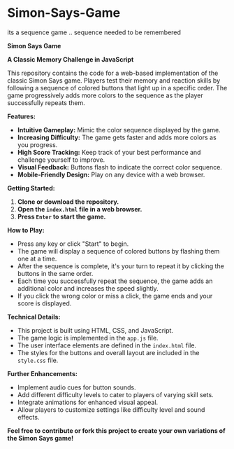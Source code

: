 # Simon-Says-Game
 its a sequence game .. sequence needed to be remembered

**Simon Says Game**

**A Classic Memory Challenge in JavaScript**

This repository contains the code for a web-based implementation of the classic Simon Says game. Players test their memory and reaction skills by following a sequence of colored buttons that light up in a specific order. The game progressively adds more colors to the sequence as the player successfully repeats them.

**Features:**

* **Intuitive Gameplay:** Mimic the color sequence displayed by the game.
* **Increasing Difficulty:** The game gets faster and adds more colors as you progress.
* **High Score Tracking:** Keep track of your best performance and challenge yourself to improve.
* **Visual Feedback:** Buttons flash to indicate the correct color sequence.
* **Mobile-Friendly Design:** Play on any device with a web browser.

**Getting Started:**

1. **Clone or download the repository.**
2. **Open the `index.html` file in a web browser.**
3. **Press `Enter` to start the game.**

**How to Play:**

* Press any key or click "Start" to begin.
* The game will display a sequence of colored buttons by flashing them one at a time.
* After the sequence is complete, it's your turn to repeat it by clicking the buttons in the same order.
* Each time you successfully repeat the sequence, the game adds an additional color and increases the speed slightly.
* If you click the wrong color or miss a click, the game ends and your score is displayed.

**Technical Details:**

* This project is built using HTML, CSS, and JavaScript.
* The game logic is implemented in the `app.js` file.
* The user interface elements are defined in the `index.html` file.
* The styles for the buttons and overall layout are included in the `style.css` file.

**Further Enhancements:**

* Implement audio cues for button sounds.
* Add different difficulty levels to cater to players of varying skill sets.
* Integrate animations for enhanced visual appeal.
* Allow players to customize settings like difficulty level and sound effects.

**Feel free to contribute or fork this project to create your own variations of the Simon Says game!**



